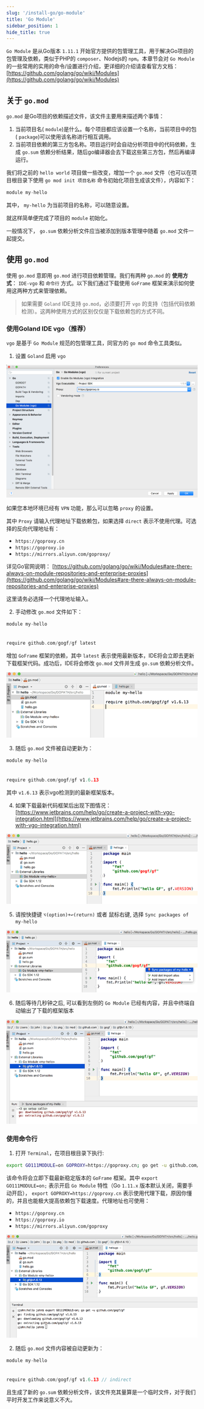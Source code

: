 ```yaml
---
slug: '/install-go/go-module'
title: 'Go Module'
sidebar_position: 1
hide_title: true
---
```


`Go Module` 是从Go版本 `1.11.1` 开始官方提供的包管理工具，用于解决Go项目的包管理及依赖，类似于PHP的 `composer`、Nodejs的 `npm`。本章节会对 `Go Module` 的一些常用的实用的命令/设置进行介绍，更详细的介绍请查看官方文档： [https://github.com/golang/go/wiki/Modules](https://github.com/golang/go/wiki/Modules)

## 关于 `go.mod`

`go.mod` 是Go项目的依赖描述文件，该文件主要用来描述两个事情：

1. 当前项目名( `module`)是什么。每个项目都应该设置一个名称，当前项目中的包( `package`)可以使用该名称进行相互调用。
2. 当前项目依赖的第三方包名称。项目运行时会自动分析项目中的代码依赖，生成 `go.sum` 依赖分析结果，随后go编译器会去下载这些第三方包，然后再编译运行。

我们将之前的 `hello world` 项目做一些改变，增加一个 `go.mod` 文件（也可以在项目根目录下使用 `go mod init 项目名称` 命令初始化项目生成该文件），内容如下：

```go
module my-hello
```

其中， `my-hello` 为当前项目的名称，可以随意设置。

就这样简单便完成了项目的 `module` 初始化。

一般情况下， `go.sum` 依赖分析文件应当被添加到版本管理中随着 `go.mod` 文件一起提交。

## 使用 `go.mod`

使用 `go.mod` 意即用 `go.mod` 进行项目依赖管理。我们有两种 `go.mod` 的 **使用方式**： `IDE-vgo` 和 `命令行` 方式。以下我们通过下载使用 `GoFrame` 框架来演示如何使用这两种方式来管理依赖。

> 如果需要 `Goland` IDE支持 `go.mod`，必须要打开 `vgo` 的支持（包括代码依赖检测）。这两种使用方式的区别仅仅是下载依赖包的方式不同。

### 使用Goland IDE vgo（推荐）

`vgo` 是基于 `Go Module` 规范的包管理工具，同官方的 `go mod` 命令工具类似。

1. 设置 `Goland` 启用 `vgo`

![](/markdown/f3f9552ca0703fb4e88ae2958b58815c.png)





如果您本地环境已经有 `VPN` 功能，那么可以忽略 `proxy` 的设置。





其中 `Proxy` 请输入代理地址下载依赖包，如果选择 `direct` 表示不使用代理。可选择的反向代理地址有：


   - `https://goproxy.cn`
   - `https://goproxy.io`
   - `https://mirrors.aliyun.com/goproxy/`

详见Go官网说明： [https://github.com/golang/go/wiki/Modules#are-there-always-on-module-repositories-and-enterprise-proxies](https://github.com/golang/go/wiki/Modules#are-there-always-on-module-repositories-and-enterprise-proxies)

这里请务必选择一个代理地址输入。

2. 手动修改 `go.mod` 文件如下：









```go
module my-hello


require github.com/gogf/gf latest
```





增加 `GoFrame` 框架的依赖，其中 `latest` 表示使用最新版本，IDE将会立即去更新下载框架代码。成功后，IDE将会修改 `go.mod` 文件并生成 `go.sum` 依赖分析文件。

![](/markdown/cb698537b6d68707fb4c1284530d9f90.png)

3. 随后 `go.mod` 文件被自动更新为：









```go
module my-hello


require github.com/gogf/gf v1.6.13
```





其中 `v1.6.13` 表示vgo检测到的最新框架版本。

4. 如果下载最新代码框架后出现下图情况： [https://www.jetbrains.com/help/go/create-a-project-with-vgo-integration.html](https://www.jetbrains.com/help/go/create-a-project-with-vgo-integration.html)

![](/markdown/6c6bad791c9e0eee3c740f9cda0ea5c4.png)

5. 请按快捷键 `⌥(option)+↩(return)` 或者 鼠标右键, 选择 `Sync packages of my-hello`

![](/markdown/cf02717043547f5e1bf0a14b31d40b1c.png)

6. 随后等待几秒钟之后, 可以看到左侧的 `Go Module` 已经有内容，并且中终端自动输出了下载的框架版本

![](/markdown/955367cd46f617411d664c5baa8af9ce.png)


### 使用命令行

1. 打开 `Terminal`，在项目根目录下执行:









```bash
export GO111MODULE=on GOPROXY=https://goproxy.cn; go get -u github.com/gogf/gf
```





该命令将会立即下载最新稳定版本的 `GoFrame` 框架。其中 `export GO111MODULE=on;` 表示开启 `Go Module` 特性（Go `1.11.x` 版本默认关闭，需要手动开启）， `export GOPROXY=https://goproxy.cn` 表示使用代理下载，原因你懂的，并且也能极大提高依赖包下载速度。代理地址也可使用：


   - `https://goproxy.cn`
   - `https://goproxy.io`
   - `https://mirrors.aliyun.com/goproxy`

![](/markdown/2274104a3ec3a6d2ac7ea35ad374c85c.png)

2. 随后 `go.mod` 文件内容被自动更新为：









```go
module my-hello


require github.com/gogf/gf v1.6.13 // indirect
```





且生成了新的 `go.sum` 依赖分析文件，该文件充其量算是一个临时文件，对于我们平时开发工作来说意义不大。


